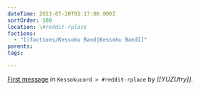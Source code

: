 ```yaml
---
dateTime: 2023-07-20T03:17:00.000Z
sortOrder: 100
location: \#reddit-rplace
factions:
  - "[[factions/Kessoku Band|Kessoku Band]]"
parents: 
tags: 

---
```

[First message](discord://discord.com/channels/1093664259273130084/1131230952119615600/1131424654750396530) in  `Kessokucord > #reddit-rplace` by *[[YUZUtry]]*.
